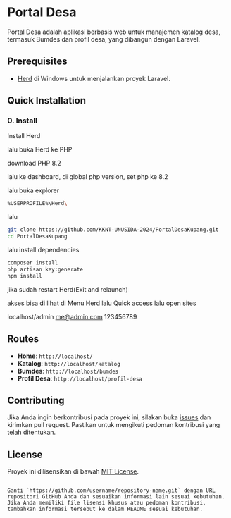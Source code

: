 # Portal Desa

Portal Desa adalah aplikasi berbasis web untuk manajemen katalog desa, termasuk Bumdes dan profil desa, yang dibangun dengan Laravel.

## Prerequisites

- [Herd](https://herd.laravel.com/windows) di Windows untuk menjalankan proyek Laravel.

## Quick Installation

### 0. Install

Install Herd 

lalu buka Herd ke PHP 

download PHP 8.2

lalu ke dashboard, di global php version, set php ke 8.2

lalu buka explorer
```bash
%USERPROFILE%\Herd\
```
lalu
```bash
git clone https://github.com/KKNT-UNUSIDA-2024/PortalDesaKupang.git
cd PortalDesaKupang
```
lalu install dependencies
```bash
composer install
php artisan key:generate
npm install
```
jika sudah
restart Herd(Exit and relaunch)

akses bisa di lihat di Menu Herd lalu Quick access lalu open sites

localhost/admin
me@admin.com
123456789

## Routes

- **Home**: `http://localhost/`
- **Katalog**: `http://localhost/katalog`
- **Bumdes**: `http://localhost/bumdes`
- **Profil Desa**: `http://localhost/profil-desa`

## Contributing

Jika Anda ingin berkontribusi pada proyek ini, silakan buka [issues](https://github.com/username/repository-name/issues) dan kirimkan pull request. Pastikan untuk mengikuti pedoman kontribusi yang telah ditentukan.

## License

Proyek ini dilisensikan di bawah [MIT License](LICENSE).

```

Ganti `https://github.com/username/repository-name.git` dengan URL repositori GitHub Anda dan sesuaikan informasi lain sesuai kebutuhan. Jika Anda memiliki file lisensi khusus atau pedoman kontribusi, tambahkan informasi tersebut ke dalam README sesuai kebutuhan.
